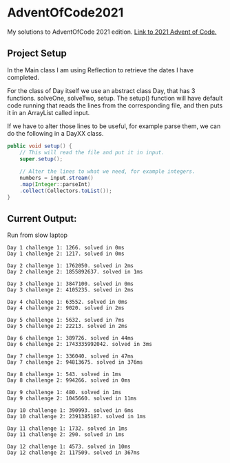 # AdventOfCode2021
My solutions to AdventOfCode 2021 edition. [Link to 2021 Advent of Code.](https://adventofcode.com/2021)

## Project Setup
In the Main class I am using Reflection to retrieve the dates I have completed. 

For the class of Day itself we use an abstract class Day, that has 3 functions. solveOne, solveTwo, setup.
The setup() function will have default code running that reads the lines from the corresponding file,
and then puts it in an ArrayList called input.
 
 If we have to alter those lines to be useful, for example parse them, we can do the following
in a DayXX class.

```java
public void setup() {
    // This will read the file and put it in input.
    super.setup();
    
    // Alter the lines to what we need, for example integers.
    numbers = input.stream()
    .map(Integer::parseInt)
    .collect(Collectors.toList());
}
```

## Current Output:

Run from slow laptop

```
Day 1 challenge 1: 1266. solved in 0ms
Day 1 challenge 2: 1217. solved in 0ms

Day 2 challenge 1: 1762050. solved in 2ms
Day 2 challenge 2: 1855892637. solved in 1ms

Day 3 challenge 1: 3847100. solved in 0ms
Day 3 challenge 2: 4105235. solved in 2ms

Day 4 challenge 1: 63552. solved in 0ms
Day 4 challenge 2: 9020. solved in 2ms

Day 5 challenge 1: 5632. solved in 7ms
Day 5 challenge 2: 22213. solved in 2ms

Day 6 challenge 1: 389726. solved in 44ms
Day 6 challenge 2: 1743335992042. solved in 3ms

Day 7 challenge 1: 336040. solved in 47ms
Day 7 challenge 2: 94813675. solved in 376ms

Day 8 challenge 1: 543. solved in 1ms
Day 8 challenge 2: 994266. solved in 0ms

Day 9 challenge 1: 480. solved in 1ms
Day 9 challenge 2: 1045660. solved in 11ms

Day 10 challenge 1: 390993. solved in 6ms
Day 10 challenge 2: 2391385187. solved in 1ms

Day 11 challenge 1: 1732. solved in 1ms
Day 11 challenge 2: 290. solved in 1ms

Day 12 challenge 1: 4573. solved in 10ms
Day 12 challenge 2: 117509. solved in 367ms
```
